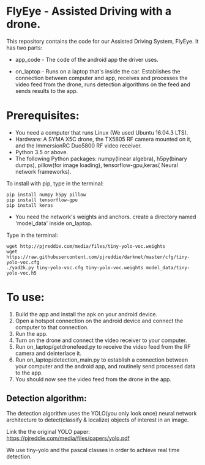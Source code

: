 # FlyEye - Assisted Driving with a drone.

This repository contains the code for our Assisted Driving System, FlyEye. 
It has two parts:


+ app_code - The code of the android app the driver uses.

+ on_laptop - Runs on a laptop that's inside the car. Establishes the connection between computer and app, receives and processes the video feed from the drone, runs detection algorithms on the feed and sends results to the app.

# Prerequisites:
- You need a computer that runs Linux (We used Ubuntu 16.04.3 LTS).
- Hardware: A SYMA X5C drone, the TX5805 RF camera mounted on it, and the ImmersionRC Duo5800 RF video receiver.
- Python 3.5 or above.
- The following Python packages: numpy(linear algebra), h5py(binary dumps), pillow(for image loading), tensorflow-gpu,keras( Neural network frameworks).

To install with pip, type in the terminal:
```
pip install numpy h5py pillow
pip install tensorflow-gpu 
pip install keras 
```

- You need the network's weights and anchors. create a directory named 'model_data' inside on_laptop. 

Type in the terminal:
   ```
   wget http://pjreddie.com/media/files/tiny-yolo-voc.weights
   wget https://raw.githubusercontent.com/pjreddie/darknet/master/cfg/tiny-yolo-voc.cfg
   ./yad2k.py tiny-yolo-voc.cfg tiny-yolo-voc.weights model_data/tiny-yolo-voc.h5
   ```
# To use:
1. Build the app and install the apk on your android device.
2. Open a hotspot connection on the android device and connect the computer to that connection.
3. Run the app.
4. Turn on the drone and connect the video receiver to your computer.
5. Run on_laptop/getdronefeed.py to receive the video feed from the RF camera and deinterlace it.
6. Run on_laptop/detection_main.py to establish a connection between your computer and the android app, and routinely send processed data to the app.
5. You should now see the video feed from the drone in the app.

## Detection algorithm:
The detection algorithm uses the YOLO(you only look once) neural network architecture to detect(classify & localize) objects of interest in an image.

Link the the original YOLO paper: https://pjreddie.com/media/files/papers/yolo.pdf

We use tiny-yolo and the pascal classes in order to achieve real time detection.

   
